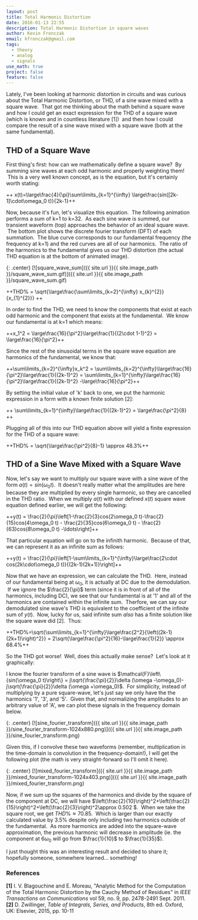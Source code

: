 ```yaml
---
layout: post
title: Total Harmonic Distortion
date: 2016-01-13 22:55
description: Total Harmonic Distortion in square waves
author: Kevin Fronczak
email: kfronczak@gmail.com
tags:
  - theory
  - analog
  - signals
use_math: true
project: false
feature: false
---
```


Lately, I've been looking at harmonic distortion in circuits and was curious about the Total Harmonic Distortion, or THD, of a sine wave mixed with a square wave.  That got me thinking about the math behind a square wave and how I could get an exact expression for the THD of a square wave (which is known and in countless literature [1])  and then how I could compare the result of a sine wave mixed with a square wave (both at the same fundamental).

## THD of a Square Wave

First thing's first: how can we mathematically define a square wave?  By summing sine waves at each odd harmonic and properly weighting them!  This is a very well known concept, as is the equation, but it's certainly worth stating:

++ x(t)=\large\frac{4}{\pi}\sum\limits_{k=1}^{\infty} \large\frac{sin([2k-1]\cdot\omega_0 t)}{2k-1}++

Now, because it's fun, let's visualize this equation.  The following animation performs a sum of k=1 to k=32\.  As each sine wave is summed, our transient waveform (top) approaches the behavior of an ideal square wave.  The bottom plot shows the discrete fourier transform (DFT) of each summation.  The blue curve corresponds to our fundamental frequency (the frequency at k=1) and the red curves are all of our harmonics.  The ratio of the harmonics to the fundamental gives us our THD distortion (the actual THD equation is at the bottom of animated image). 

{: .center}
[![square_wave_sum]({{ site.url }}{{ site.image_path }}/square_wave_sum.gif)]({{ site.url }}{{ site.image_path }}/square_wave_sum.gif)

++THD\% = \sqrt{\large\frac{\sum\limits_{k=2}^{\infty} x_{k}^{2}}{x_{1}^{2}}} ++

In order to find the THD, we need to know the components that exist at each odd harmonic and the component that exists at the fundamental.  We know our fundamental is at k=1 which means:

++x_1^2 = \large\frac{16}{\pi^2}\large\frac{1}{(2\cdot 1-1)^2} = \large\frac{16}{\pi^2}++

Since the rest of the sinusoidal terms in the square wave equation are harmonics of the fundamental, we know that:

++\sum\limits_{k=2}^{\infty}x_k^2 = \sum\limits_{k=2}^{\infty}\large\frac{16}{\pi^2}\large\frac{1}{(2k-1)^2} = \sum\limits_{k=1}^{\infty}\large\frac{16}{\pi^2}\large\frac{1}{(2k-1)^2} -\large\frac{16}{\pi^2}++

By setting the initial value of 'k' back to one, we put the harmonic expression in a form with a known finite solution [2]:

++ \sum\limits_{k=1}^{\infty}\large\frac{1}{(2k-1)^2} = \large\frac{\pi^2}{8} ++

Plugging all of this into our THD equation above will yield a finite expression for the THD of a square wave:

++THD\% = \sqrt{\large\frac{\pi^2}{8}-1} \approx 48.3\%++

## THD of a Sine Wave Mixed with a Square Wave

Now, let's say we want to multiply our square wave with a sine wave of the form $a(t) = sin(\omega_0 t)$.  It doesn't really matter what the amplitudes are here because they are multiplied by every single harmonic, so they are cancelled in the THD ratio.  When we multiply $a(t)$ with our defined $x(t)$ square wave equation defined earlier, we will get the following:

++y(t) = \frac{2}{\pi}\left[1-\frac{2}{3}cos(2\omega_0 t)-\frac{2}{15}cos(4\omega_0 t) - \frac{2}{35}cos(6\omega_0 t) - \frac{2}{63}cos(8\omega_0 t) -\ldots\right]++

That particular equation will go on to the infinith harmonic.  Because of that, we can represent it as an infinite sum as follows:

++y(t) = \frac{2}{\pi}\left[1-\sum\limits_{k=1}^{\infty}\large\frac{2\cdot cos(2k\cdot\omega_0 t)}{(2k-1)(2k+1)}\right]++

Now that we have an expression, we can calculate the THD.  Here, instead of our fundamental being at $\omega_0$, it is actually at DC due to the demodulation.  If we ignore the $\frac{2}{\pi}$ term (since it is in front of all of the harmonics, including DC), we see that our fundamental is at '1' and all of the harmonics are contained within the infinite sum.  Therfore, we can say our demodulated sine wave's THD is equivalent to the coefficient of the infinite sum of $y(t)$.  Now, lucky for us, said infinite sum _also_ has a finite solution like the square wave did [2].  Thus:

++THD\%=\sqrt{\sum\limits_{k=1}^{\infty}\large\frac{2^2}{\left((2k-1)(2k+1)\right)^2}} = 2\sqrt{\large\frac{\pi^2}{16}-\large\frac{1}{2}} \approx 68.4\%++

So the THD got worse!  Well, does this actually make sense?  Let's look at it graphically:

I know the fourier transform of a sine wave is $\mathcal{F}\left\{sin(\omega_0 t)\right\} = j\sqrt{\frac{\pi}{2}}\delta (\omega -\omega_0)-j\sqrt{\frac{\pi}{2}}\delta (\omega +\omega_0)$.  For simplicity, instead of multiplying by a pure square-wave, let's just say we only have the the harmonics '1', '3', and '5'.  Given that, and normalizing the amplitudes to an arbitrary value of 'A', we can plot these signals in the frequency domain below. 

{: .center}
[![sine_fourier_transform]({{ site.url }}{{ site.image_path }}/sine_fourier_transform-1024x880.png)]({{ site.url }}{{ site.image_path }}/sine_fourier_transform.png)

Given this, if I convolve these two waveforms (remember, multiplication in the time-domain is convolution in the frequency-domain!), I will get the following plot (the math is very straight-forward so I'll omit it here).

{: .center}
[![mixed_fourier_transform]({{ site.url }}{{ site.image_path }}/mixed_fourier_transform-1024x403.png)]({{ site.url }}{{ site.image_path }}/mixed_fourier_transform.png)

Now, if we sum up the squares of the harmonics and divide by the square of the component at DC, we will have $\left(\frac{2}{10}\right)^2+\left(\frac{2}{15}\right)^2+\left(\frac{2}{3}\right)^2\approx 0.502 $.  When we take the square root, we get $THD\% \approx 70.85%$.  Which is larger than our exactly calculated value by $3.5\%$ despite only including two harmonics outside of the fundamental.  As more harmonics are added into the square-wave approximation, the previous harmonic will decrease in amplitude (ie. the component at $6\omega_0$ will go from $\frac{1}{10}$ to $\frac{1}{35}$).

I just thought this was an interesting result and decided to share it; hopefully someone, somewhere learned... something!

### References

**[1]** I. V. Blagouchine and E. Moreau, "Analytic Method for the Computation of the Total Harmonic Distortion by the Cauchy Method of Residues" in _IEEE Transactions on Communications_ vol 59, no. 9, pp. 2478-2491 Sept. 2011. **[2]** D. Zwillinger, _Table of Integrals, Series, and Products_, 8th ed. Oxford, UK: Elsevier, 2015, pp. 10-11